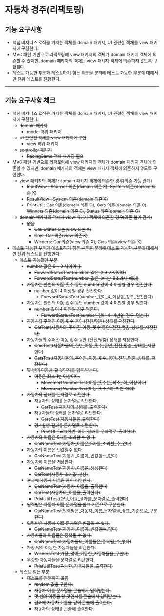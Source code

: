 # 자동차 경주(리팩토링)
## 기능 요구사항
* 핵심 비지니스 로직을 가지는 객체를 domain 패키지, UI 관련한 객체를 view 패키지에 구현한다.
* MVC 패턴 기반으로 리팩토링해 view 패키지의 객체가 domain 패키지 객체에 의존할 수 있지만, domain 패키지의 객체는 view 패키지 객체에 의존하지 않도록 구현한다.
* 테스트 가능한 부분과 테스트하기 힘든 부분을 분리해 테스트 가능한 부분에 대해서만 단위 테스트를 진행한다.
---
## 기능 요구사항 체크
* 핵심 비지니스 로직을 가지는 객체를 domain 패키지, UI 관련한 객체를 view 패키지에 구현한다.
  * ~~domain 패키지~~
    * ~~model 하위 패키지~~
  * ~~UI 관련된 객체를 view 패키지에 구현~~
    * ~~view 하위 패키지~~
  * ~~controller 패키지~~
    * ~~RacingGame 객체 패키징 필요~~
* MVC 패턴 기반으로 리팩토링해 view 패키지의 객체가 domain 패키지 객체에 의존할 수 있지만, domain 패키지의 객체는 view 패키지 객체에 의존하지 않도록 구현한다.
  * ~~view 패키지의 객체가 domain 패키지 객체에 의존한 경우(의존 가능 관계)~~
    * ~~InputView : Scanner 의존(domain 의존 X), System 의존(domain 의존 X)~~
    * ~~ResultView : System 의존(domain 의존 X)~~
    * ~~PrintUtil : Car 의존(domain 의존 O), Cars 의존(domain 의존 O), Winners 의존(domain 의존 O), Status 의존(domain 의존 O)~~
  * ~~domain 패키지의 객체가 view 패키지 객체에 의존한 경우(의존 불가 관계)~~
    * ~~없음~~
      * ~~Car: Status 의존(view 의존 X)~~
      * ~~Cars: Car 의존(view 의존 X)~~
      * ~~Winners: Car 의존(view 의존 X), Cars 의존(view 의존 X)~~
* ~~테스트 가능한 부분과 테스트하기 힘든 부분을 분리해 테스트 가능한 부분에 대해서만 단위 테스트를 진행한다.~~
  * ~~테스트 가능했던 부분~~
    * ~~number 값은 0 ~ 9 사이이다.~~
      - ~~ForwardStatusTest(number_값은_0_9_사이이다)~~
      - ~~ForwardStatusTest(number_값은_0미만_9초과시_에러)~~
    * ~~자동차는 한번의 이동 횟수 동안 number 값이 4 이상일 경우 전진한다.~~
      * ~~number 값이 4 이상일 경우 전진한다.~~
        - ~~ForwardStatusTest(number_값이_4_이상일_경우_전진한다)~~
    * ~~자동차는 한번의 이동 횟수 동안 number 값이 4 미만일 경우 멈춘다.~~
      * ~~number 값이 4 미만일 경우 멈춘다.~~
        - ~~ForwardStatusTest(number_값이_4_미만일_경우_멈춘다)~~
    * ~~자동차의 주어진 이동 횟수 동안 (전진/멈춤) 상태를 저장한다.~~
      - ~~CarTest(자동차의_주어진_이동_횟수_동안_전진_멈춤_상태를_저장한다)~~
    * ~~자동차들의 주어진 이동 횟수 동안 (전진/멈춤) 상태를 저장한다.~~
      - ~~CarsTest(자동차들의_한번_이동_횟수_동안_전진_멈춤_상태를_저장한다)~~
      - ~~CarsTest(자동차들의_주어진_이동_횟수_동안_전진_멈춤_상태를_저장한다)~~
    * ~~몇 번의 이동을 할 것인지를 입력 받는다.~~
      * ~~이동은 최소 1번 이상이다.~~
        - ~~MovementNumberTest(이동_횟수는_최소_1회_이상이다)~~
        - ~~MovementNumberTest(이동_횟수_1회_미만_에러)~~
    * ~~자동차의 상태를 문자열로 리턴한다.~~
      * ~~자동차의 상태를 문자열로 리턴한다.~~
        - ~~CarTest(자동차의_상태를_출력한다)~~
      * ~~자동차들의 상태를 문자열로 리턴한다.~~
        - ~~CarsTest(자동차들을_출력한다)~~
      * ~~경기실행 결과를 문자열로 리턴한다.~~
        - ~~PrintUtilTest(한번_이동_결과를_문자열로_출력한다)~~
    * ~~자동차의 이름은 5자를 초과할 수 없다.~~
      - ~~CarNameTest(자동차_이름은_5자를_초과할_수_없다)~~
    * ~~자동차의 이름은 빈값일수 없다.~~
      - ~~CarNameTest(자동차_이름이_빈값일수_없다)~~
    * ~~자동차에 이름을 저장한다.~~
      - ~~CarNameTest(자동차_이름을_생성한다)~~
      - ~~CarTest(자동차_초기값_생성)~~
    * ~~결과에 자동차 이름을 같이 리턴한다.~~
      - ~~CarNameTest(자동차_이름을_출력한다)~~
      - ~~CarTest(자동차의_이름을_출력한다)~~
      - ~~PrintUtilTest(한번_이동_결과를_문자열로_출력한다)~~
    * ~~입력받은 자동차 이름 문자열을 쉼표 기준으로 구분한다.~~
      - ~~CarNameTest(입력받은_자동차_이름_문자열을_쉼표_기준으로_구분한다)~~
    * ~~입력받은 자동차 이름 문자열은 빈값일 수 없다.~~
      - ~~CarNameTest(자동차_이름이_빈값일수_없다)~~
    * ~~자동차들의 이름들은 중복될 수 없다.~~
      - ~~CarNameTest(자동차들의_이름들은_중복될_수_없다)~~
    * ~~가장 많이 이동한 자동차들을 리턴한다.~~
      - ~~WinnersTest(가장_많이_이동한_자동차들을_구한다)~~
    * ~~우승한 자동차들을 문자열로 리턴한다.~~
      - ~~PrintUtilTest(우승한_자동차들을_출력한다)~~
  * ~~테스트 힘든 부분~~
    * ~~테스트를 진행하지 않음~~
      * ~~random 값을 구한다.~~
      * ~~자동차 이름 문자열을 콘솔에서 입력받는다.~~
      * ~~몇 번의 이동을 할 것인지를 콘솔에서 입력받는다.~~
      * ~~결과에 자동차 이름을 같이 콘솔에 출력한다.~~
      * ~~자동차의 상태를 콘솔에 출력한다.~~